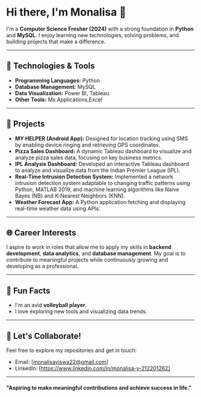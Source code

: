 # Hi there, I'm Monalisa 👋

I'm a **Computer Science Fresher (2024)** with a strong foundation in **Python** and **MySQL**. I enjoy learning new technologies, solving problems, and building projects that make a difference.

---

## 🔧 Technologies & Tools

- **Programming Languages:** Python
- **Database Management:** MySQL
- **Data Visualization:** Power BI, Tableau
- **Other Tools:** Ms Applications,Excel

---

## 🔄 Projects

- **MY HELPER (Android App):** Designed for location tracking using SMS by enabling device ringing and retrieving GPS coordinates.
- **Pizza Sales Dashboard:** A dynamic Tableau dashboard to visualize and analyze pizza sales data, focusing on key business metrics.
- **IPL Analysis Dashboard:** Developed an interactive Tableau dashboard to analyze and visualize data from the Indian Premier League (IPL).
- **Real-Time Intrusion Detection System:** Implemented a network intrusion detection system adaptable to changing traffic patterns using Python, MATLAB 2019, and machine learning algorithms like Naive Bayes (NB) and K-Nearest Neighbors (KNN).
- **Weather Forecast App:** A Python application fetching and displaying real-time weather data using APIs.

---

## 🌐 Career Interests

I aspire to work in roles that allow me to apply my skills in **backend development**, **data analytics**, and **database management**. My goal is to contribute to meaningful projects while continuously growing and developing as a professional.

---

## 🌈 Fun Facts

- I'm an avid **volleyball player**.
- I love exploring new tools and visualizing data trends.

---

## 🔧 Let's Collaborate!

Feel free to explore my repositories and get in touch:

- Email: [monalisaviswa22@gmail.com]
- LinkedIn: [https://www.linkedin.com/in/monalisa-v-212201262]

---

#### "Aspiring to make meaningful contributions and achieve success in life."



